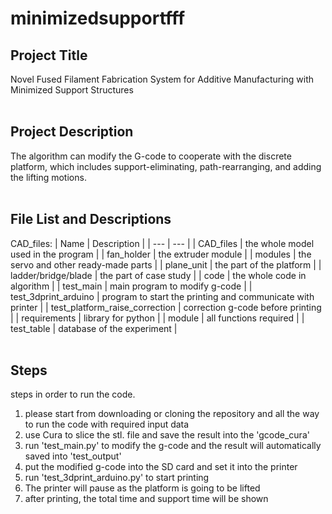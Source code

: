 # minimizedsupportfff


## Project Title
Novel Fused Filament Fabrication System for Additive Manufacturing with Minimized Support Structures
<br />
<br />
## Project Description
The algorithm can modify the G-code to cooperate with the discrete platform, which includes support-eliminating, path-rearranging, and adding the lifting motions.
<br />
<br />
## File List and Descriptions
CAD_files:
| Name | Description |
| --- | --- |
| CAD_files | the whole model used in the program |
| fan_holder | the extruder module |
| modules | the servo and other ready-made parts |
| plane_unit | the part of the platform |
| ladder/bridge/blade | the part of case study |
| code | the whole code in algorithm |
| test_main | main program to modify g-code |
| test_3dprint_arduino | program to start the printing and communicate with printer |
| test_platform_raise_correction | correction g-code before printing |
| requirements | library for python |
| module | all functions required |
| test_table | database of the experiment |
<br />
<br />
## Steps 
steps in order to run the code. 
1. please start from downloading or cloning the repository and all the way to run the code with required input data
2. use Cura to slice the stl. file and save the result into the 'gcode_cura'
3. run 'test_main.py' to modify the g-code and the result will automatically saved into 'test_output'
4. put the modified g-code into the SD card and set it into the printer
5. run 'test_3dprint_arduino.py' to start printing
6. The printer will pause as the platform is going to be lifted
7. after printing, the total time and support time will be shown
